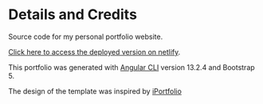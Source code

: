 # Details and Credits

Source code for my personal portfolio website.

[Click here to access the deployed version on netlify](https://kam-portfolio.netlify.app).

This portfolio was generated with [Angular CLI](https://github.com/angular/angular-cli) version 13.2.4 and Bootstrap 5.

The design of the template was inspired by [iPortfolio](https://bootstrapmade.com)
